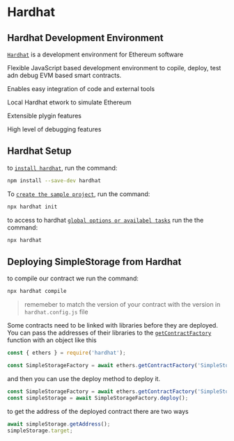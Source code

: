 # Hardhat

## Hardhat Development Environment

[`Hardhat`](https://hardhat.org/) is a development environment for Ethereum software

Flexible JavaScript based development environment to copile, deploy, test adn debug EVM based smart contracts.

Enables easy integration of code and external tools

Local Hardhat etwork to simulate Ethereum

Extensible plygin features

High level of debugging features

## Hardhat Setup

to [`install hardhat`](https://hardhat.org/hardhat-runner/docs/getting-started#installation), run the command:

```bash
npm install --save-dev hardhat
```

To [`create the sample project`](https://hardhat.org/hardhat-runner/docs/getting-started#installation), run the command:

```bash
npx hardhat init
```

to access to hardhat [`global options or availabel tasks`](https://hardhat.org/hardhat-runner/docs/getting-started#running-tasks) run the the command:

```bash
npx hardhat
```

## Deploying SimpleStorage from Hardhat

to compile our contract we run the command:

```bash
npx hardhat compile
```

> rememeber to match the version of your contract with the version in `hardhat.config.js` file

Some contracts need to be linked with libraries before they are deployed. You can pass the addresses of their libraries to the [`getContractFactory`](https://hardhat.org/hardhat-runner/plugins/nomicfoundation-hardhat-ethers#library-linking) function with an object like this

```js
const { ethers } = require('hardhat');

const SimpleStorageFactory = await ethers.getContractFactory('SimpleStorage');
```

and then you can use the deploy method to deploy it.

```js
const SimpleStorageFactory = await ethers.getContractFactory('SimpleStorage');
const simpleStorage = await SimpleStorageFactory.deploy();
```

to get the address of the deployed contract there are two ways

```js
await simpleStorage.getAddress();
simpleStorage.target;
```
